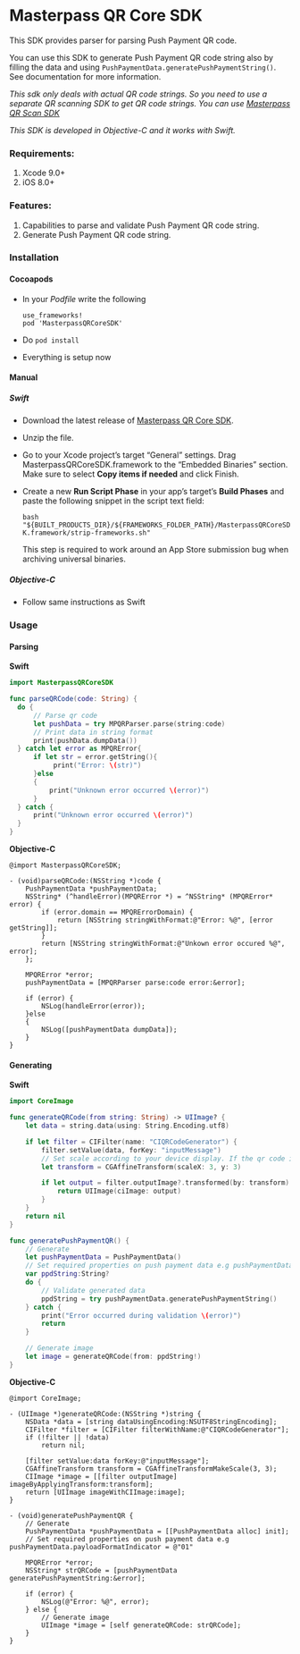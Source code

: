 # Masterpass QR Core SDK

This SDK provides parser for parsing Push Payment QR code.

You can use this SDK to generate Push Payment QR code string also by filling the data and using `PushPaymentData.generatePushPaymentString()`. See documentation for more information.

_This sdk only deals with actual QR code strings. So you need to use a separate QR scanning SDK to get QR code strings. You can use [Masterpass QR Scan SDK][1]_

*This SDK is developed in Objective-C and it works with Swift.*

### Requirements:
1. Xcode 9.0+
2. iOS 8.0+

### Features:
1. Capabilities to parse and validate Push Payment QR code string.
2. Generate Push Payment QR code string.

### Installation

#### Cocoapods
- In your *Podfile* write the following

  ```
  use_frameworks!
  pod 'MasterpassQRCoreSDK'
  ```

- Do `pod install`
- Everything is setup now

#### Manual
##### Swift
- Download the latest release of [Masterpass QR Core SDK][2].
- Unzip the file.
- Go to your Xcode project’s target “General” settings. Drag MasterpassQRCoreSDK.framework to the “Embedded Binaries” section. Make sure to select **Copy items if needed** and click Finish.
- Create a new **Run Script Phase** in your app’s target’s **Build Phases** and paste the following snippet in the script text field:

	`bash "${BUILT_PRODUCTS_DIR}/${FRAMEWORKS_FOLDER_PATH}/MasterpassQRCoreSDK.framework/strip-frameworks.sh"`

  This step is required to work around an App Store submission bug when archiving universal binaries.


##### Objective-C
- Follow same instructions as Swift

[1]: https://www.github.com/Mastercard/masterpass-qr-scan-sdk-ios
[2]: https://www.github.com/Mastercard/masterpass-qr-core-sdk-ios/releases/download/2.0.1/masterpassqrcoresdk-framework-ios.zip

### Usage

#### Parsing

__Swift__

```swift
import MasterpassQRCoreSDK

func parseQRCode(code: String) {
  do {
      // Parse qr code
      let pushData = try MPQRParser.parse(string:code)
      // Print data in string format
      print(pushData.dumpData())
  } catch let error as MPQRError{
      if let str = error.getString(){
           print("Error: \(str)")
      }else
      {
          print("Unknown error occurred \(error)")
      }
  } catch {
      print("Unknown error occurred \(error)")
  }
}
```

__Objective-C__

```objc
@import MasterpassQRCoreSDK;

- (void)parseQRCode:(NSString *)code {
    PushPaymentData *pushPaymentData;
    NSString* (^handleError)(MPQRError *) = ^NSString* (MPQRError* error) {
        if (error.domain == MPQRErrorDomain) {
            return [NSString stringWithFormat:@"Error: %@", [error getString]];
        }
        return [NSString stringWithFormat:@"Unkown error occured %@", error];
    };

    MPQRError *error;
    pushPaymentData = [MPQRParser parse:code error:&error];

    if (error) {
        NSLog(handleError(error));
    }else
    {
        NSLog([pushPaymentData dumpData]);
    }
}
```

#### Generating

__Swift__

```swift
import CoreImage

func generateQRCode(from string: String) -> UIImage? {
    let data = string.data(using: String.Encoding.utf8)

    if let filter = CIFilter(name: "CIQRCodeGenerator") {
        filter.setValue(data, forKey: "inputMessage")
        // Set scale according to your device display. If the qr code is blurry then increase scale
        let transform = CGAffineTransform(scaleX: 3, y: 3)

        if let output = filter.outputImage?.transformed(by: transform) {
            return UIImage(ciImage: output)
        }
    }
    return nil
}

func generatePushPaymentQR() {
    // Generate
    let pushPaymentData = PushPaymentData()
    // Set required properties on push payment data e.g pushPaymentData.payloadFormatIndicator = "01"
    var ppdString:String?
    do {
        // Validate generated data
        ppdString = try pushPaymentData.generatePushPaymentString()
    } catch {
        print("Error occurred during validation \(error)")
        return
    }

    // Generate image
    let image = generateQRCode(from: ppdString!)
}
```

__Objective-C__

```objc
@import CoreImage;

- (UIImage *)generateQRCode:(NSString *)string {
    NSData *data = [string dataUsingEncoding:NSUTF8StringEncoding];
    CIFilter *filter = [CIFilter filterWithName:@"CIQRCodeGenerator"];
    if (!filter || !data)
        return nil;

    [filter setValue:data forKey:@"inputMessage"];
    CGAffineTransform transform = CGAffineTransformMakeScale(3, 3);
    CIImage *image = [[filter outputImage] imageByApplyingTransform:transform];
    return [UIImage imageWithCIImage:image];
}

- (void)generatePushPaymentQR {
    // Generate
    PushPaymentData *pushPaymentData = [[PushPaymentData alloc] init];
    // Set required properties on push payment data e.g pushPaymentData.payloadFormatIndicator = @"01"

    MPQRError *error;
    NSString* strQRCode = [pushPaymentData generatePushPaymentString:&error];

    if (error) {
        NSLog(@"Error: %@", error);
    } else {
        // Generate image
        UIImage *image = [self generateQRCode: strQRCode];
    }
}
```
